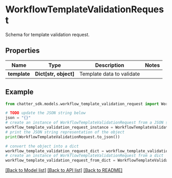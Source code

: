 # WorkflowTemplateValidationRequest

Schema for template validation request.

## Properties

Name | Type | Description | Notes
------------ | ------------- | ------------- | -------------
**template** | **Dict[str, object]** | Template data to validate | 

## Example

```python
from chatter_sdk.models.workflow_template_validation_request import WorkflowTemplateValidationRequest

# TODO update the JSON string below
json = "{}"
# create an instance of WorkflowTemplateValidationRequest from a JSON string
workflow_template_validation_request_instance = WorkflowTemplateValidationRequest.from_json(json)
# print the JSON string representation of the object
print(WorkflowTemplateValidationRequest.to_json())

# convert the object into a dict
workflow_template_validation_request_dict = workflow_template_validation_request_instance.to_dict()
# create an instance of WorkflowTemplateValidationRequest from a dict
workflow_template_validation_request_from_dict = WorkflowTemplateValidationRequest.from_dict(workflow_template_validation_request_dict)
```
[[Back to Model list]](../README.md#documentation-for-models) [[Back to API list]](../README.md#documentation-for-api-endpoints) [[Back to README]](../README.md)


